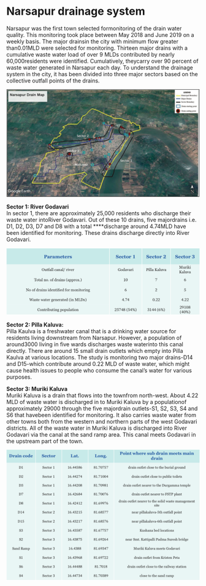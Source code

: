 # Narsapur drainage system

Narsapur was the first town selected formonitoring of the drain water quality. This monitoring took place between May 2018 and June 2019 on a weekly basis. The major drainsin the city with minimum flow greater than0.01MLD were selected for monitoring. Thirteen major drains with a cumulative waste water load of over 9 MLDs contributed by nearly 60,000residents were identified. Cumulatively, theycarry over 90 percent of waste water generated in Narsapur each day. To understand the drainage system in the city, it has been divided into three major sectors based on the collective outfall points of the drains.

![Figure 14: Map of Narsapur depicting the drain pattern \(in blue\) and 13 sample collection points at the end of open drains \(D1, D2, D3, D7, D8, D14 and D15\), siphoned drains \(S1, S2, S3, S4 and S6\) and at Sand Ramp, where the waste water from sector 2 meets River Godavari](../../.gitbook/assets/image%20%2841%29.png)

**Sector 1: River Godavari**  
In sector 1, there are approximately 25,000 residents who discharge their waste water intoRiver Godavari. Out of these 10 drains, five majordrains i.e. D1, D2, D3, D7 and D8 with a total ****discharge around 4.74MLD have been identified for monitoring. These drains discharge directly into River Godavari.

![Table 7: Details of sectors identified for Narsapur study](../../.gitbook/assets/image%20%2811%29.png)

**Sector 2: Pilla Kaluva:**  
Pilla Kaulva is a freshwater canal that is a drinking water source for residents living downstream from Narsapur. However, a population of around3000 living in five wards discharges waste waterinto this canal directly. There are around 15 small drain outlets which empty into Pilla Kaulva at various locations. The study is monitoring two major drains-D14 and D15-which contribute around 0.22 MLD of waste water, which might cause health issues to people who consume the canal’s water for various purposes.

**Sector 3: Muriki Kaluva**  
Muriki Kaluva is a drain that flows into the townfrom north-west. About 4.22 MLD of waste water is discharged in to Muriki Kaluva by a populationof approximately 29000 through the five majordrain outlets-S1, S2, S3, S4 and S6 that havebeen identified for monitoring. It also carries waste water from other towns both from the western and northern parts of the west Godavari districts. All of the waste water in Muriki Kaluva is discharged into River Godavari via the canal at the sand ramp area. This canal meets Godavari in the upstream part of the town.

![Table 8: Details of selected drains](../../.gitbook/assets/image%20%2843%29.png)

